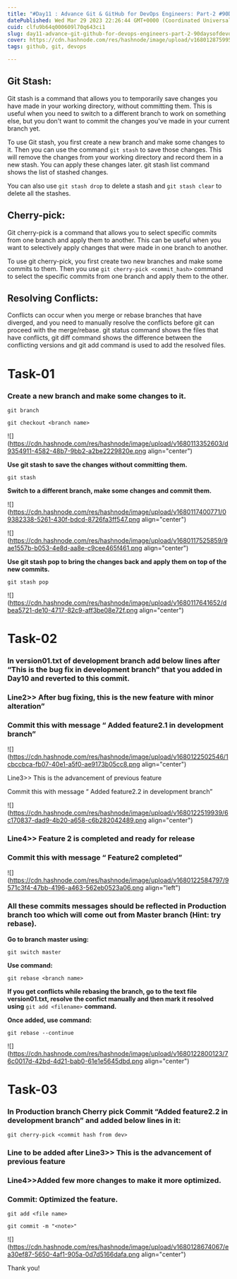 ```yaml
---
title: "#Day11 : Advance Git & GitHub for DevOps Engineers: Part-2 #90DaysOfDevOps"
datePublished: Wed Mar 29 2023 22:26:44 GMT+0000 (Coordinated Universal Time)
cuid: clfu9b64q000609l70q643ci1
slug: day11-advance-git-github-for-devops-engineers-part-2-90daysofdevops
cover: https://cdn.hashnode.com/res/hashnode/image/upload/v1680128759953/1ac14bdf-a9c3-4d4c-8910-75c65771b8a1.jpeg
tags: github, git, devops

---
```


## Git Stash:

Git stash is a command that allows you to temporarily save changes you have made in your working directory, without committing them. This is useful when you need to switch to a different branch to work on something else, but you don't want to commit the changes you've made in your current branch yet.

To use Git stash, you first create a new branch and make some changes to it. Then you can use the command `git stash` to save those changes. This will remove the changes from your working directory and record them in a new stash. You can apply these changes later. git stash list command shows the list of stashed changes.

You can also use `git stash drop` to delete a stash and `git stash clear` to delete all the stashes.

## Cherry-pick:

Git cherry-pick is a command that allows you to select specific commits from one branch and apply them to another. This can be useful when you want to selectively apply changes that were made in one branch to another.

To use git cherry-pick, you first create two new branches and make some commits to them. Then you use `git cherry-pick <commit_hash>` command to select the specific commits from one branch and apply them to the other.

## Resolving Conflicts:

Conflicts can occur when you merge or rebase branches that have diverged, and you need to manually resolve the conflicts before git can proceed with the merge/rebase. git status command shows the files that have conflicts, git diff command shows the difference between the conflicting versions and git add command is used to add the resolved files.

# Task-01

### Create a new branch and make some changes to it.

`git branch`

`git checkout <branch name>`

![](https://cdn.hashnode.com/res/hashnode/image/upload/v1680113352603/d9354911-4582-48b7-9bb2-a2be2229820e.png align="center")

**Use git stash to save the changes without committing them.**

`git stash`

**Switch to a different branch, make some changes and commit them.**

![](https://cdn.hashnode.com/res/hashnode/image/upload/v1680117400771/09382338-5261-430f-bdcd-8726fa3ff547.png align="center")

![](https://cdn.hashnode.com/res/hashnode/image/upload/v1680117525859/9ae1557b-b053-4e8d-aa8e-c9cee465f461.png align="center")

**Use git stash pop to bring the changes back and apply them on top of the new commits.**

`git stash pop`

![](https://cdn.hashnode.com/res/hashnode/image/upload/v1680117641652/dbea5721-de10-4717-82c9-aff3be08e72f.png align="center")

# Task-02

### In version01.txt of development branch add below lines after “This is the bug fix in development branch” that you added in Day10 and reverted to this commit.

### Line2&gt;&gt; After bug fixing, this is the new feature with minor alteration”

### Commit this with message “ Added feature2.1 in development branch”

![](https://cdn.hashnode.com/res/hashnode/image/upload/v1680122502546/1cbccbca-fb07-40e1-a5f0-ae9173b05cc8.png align="center")

Line3&gt;&gt; This is the advancement of previous feature

Commit this with message “ Added feature2.2 in development branch”

![](https://cdn.hashnode.com/res/hashnode/image/upload/v1680122519939/6c170837-dad9-4b20-a658-c6b282042489.png align="center")

### Line4&gt;&gt; Feature 2 is completed and ready for release

### Commit this with message “ Feature2 completed”

![](https://cdn.hashnode.com/res/hashnode/image/upload/v1680122584797/9571c3f4-47bb-4196-a463-562eb0523a06.png align="left")

### All these commits messages should be reflected in Production branch too which will come out from Master branch (Hint: try rebase).

**Go to branch master using:**

`git switch master`

**Use command:**

`git rebase <branch name>`

**If you get conflicts while rebasing the branch, go to the text file version01.txt, resolve the confict manually and then mark it resolved using** `git add <filename>` **command.**

**Once added, use command:**

`git rebase --continue`

![](https://cdn.hashnode.com/res/hashnode/image/upload/v1680122800123/76c0017d-42bd-4d21-bab0-61e1e5645dbd.png align="center")

# Task-03

### In Production branch Cherry pick Commit “Added feature2.2 in development branch” and added below lines in it:

`git cherry-pick <commit hash from dev>`

### Line to be added after Line3&gt;&gt; This is the advancement of previous feature

### Line4&gt;&gt;Added few more changes to make it more optimized.

### Commit: Optimized the feature.

`git add <file name>`

`git commit -m "<note>"`

![](https://cdn.hashnode.com/res/hashnode/image/upload/v1680128674067/ea30ef87-5650-4af1-905a-0d7d5166dafa.png align="center")

Thank you!